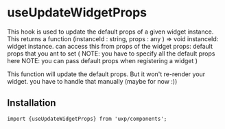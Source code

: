 # useUpdateWidgetProps



This hook is used to update the default props of a given widget instance.
This returns a function  (instanceId : string, props : any ) => void
instanceId: widget instance. can access this from props of the widget
props: default props that you ant to set (
     NOTE: you have to specify all the default props here
     NOTE: you can pass default props when registering a widget
)

This function will update the default props. But it won't re-render your widget. you have to handle that manually (maybe for now :))



## Installation



```tsx
import {useUpdateWidgetProps} from 'uxp/components';
```

